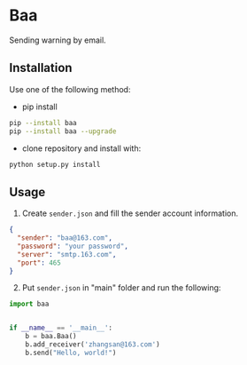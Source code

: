 # Baa

Sending warning by email.


Installation
---------------

Use one of the following method:

* pip install
```bash
pip --install baa
pip --install baa --upgrade
```
* clone repository and install with:
```bash
python setup.py install
```

Usage
-----

1. Create `sender.json` and fill the sender account information.

```json
{
  "sender": "baa@163.com",
  "password": "your password",
  "server": "smtp.163.com",
  "port": 465
}
```

2. Put `sender.json` in "main" folder and run the following:

```python
import baa


if __name__ == '__main__':
    b = baa.Baa()
    b.add_receiver('zhangsan@163.com')
    b.send("Hello, world!")
```
